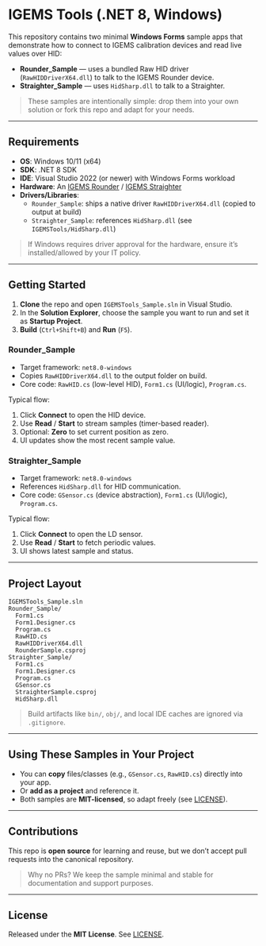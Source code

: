 # IGEMS Tools (.NET 8, Windows)

This repository contains two minimal **Windows Forms** sample apps that demonstrate how to connect to IGEMS calibration devices and read live values over HID:

- **Rounder_Sample** — uses a bundled Raw HID driver (`RawHIDDriverX64.dll`) to talk to the IGEMS Rounder device.
- **Straighter_Sample** — uses `HidSharp.dll` to talk to a Straighter.

> These samples are intentionally simple: drop them into your own solution or fork this repo and adapt for your needs.

---

## Requirements

- **OS**: Windows 10/11 (x64)
- **SDK**: .NET 8 SDK
- **IDE**: Visual Studio 2022 (or newer) with Windows Forms workload
- **Hardware**: An [IGEMS Rounder](https://igems.se/cnc/rounder/) / [IGEMS Straighter](https://igems.se/cnc/straighter/)
- **Drivers/Libraries**:
  - `Rounder_Sample`: ships a native driver `RawHIDDriverX64.dll` (copied to output at build)
  - `Straighter_Sample`: references `HidSharp.dll` (see `IGEMSTools/HidSharp.dll`)

> If Windows requires driver approval for the hardware, ensure it’s installed/allowed by your IT policy.

---

## Getting Started

1. **Clone** the repo and open `IGEMSTools_Sample.sln` in Visual Studio.
2. In the **Solution Explorer**, choose the sample you want to run and set it as **Startup Project**.
3. **Build** (`Ctrl+Shift+B`) and **Run** (`F5`).

### Rounder_Sample

- Target framework: `net8.0-windows`
- Copies `RawHIDDriverX64.dll` to the output folder on build.
- Core code: `RawHID.cs` (low-level HID), `Form1.cs` (UI/logic), `Program.cs`.

Typical flow:
1. Click **Connect** to open the HID device.
2. Use **Read** / **Start** to stream samples (timer-based reader).
3. Optional: **Zero** to set current position as zero.
4. UI updates show the most recent sample value.

### Straighter_Sample

- Target framework: `net8.0-windows`
- References `HidSharp.dll` for HID communication.
- Core code: `GSensor.cs` (device abstraction), `Form1.cs` (UI/logic), `Program.cs`.

Typical flow:
1. Click **Connect** to open the LD sensor.
2. Use **Read** / **Start** to fetch periodic values.
3. UI shows latest sample and status.

---

## Project Layout

```
IGEMSTools_Sample.sln
Rounder_Sample/
  Form1.cs
  Form1.Designer.cs
  Program.cs
  RawHID.cs
  RawHIDDriverX64.dll
  RounderSample.csproj
Straighter_Sample/
  Form1.cs
  Form1.Designer.cs
  Program.cs
  GSensor.cs
  StraighterSample.csproj
  HidSharp.dll
```

> Build artifacts like `bin/`, `obj/`, and local IDE caches are ignored via `.gitignore`.

---

## Using These Samples in Your Project

- You can **copy** files/classes (e.g., `GSensor.cs`, `RawHID.cs`) directly into your app.
- Or **add as a project** and reference it.
- Both samples are **MIT-licensed**, so adapt freely (see [LICENSE](./LICENSE)).

---

## Contributions

This repo is **open source** for learning and reuse, but we don’t accept pull requests into the canonical repository.  
> Why no PRs? We keep the sample minimal and stable for documentation and support purposes.

---

## License

Released under the **MIT License**. See [LICENSE](./LICENSE).

